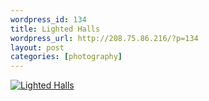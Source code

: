 ```yaml
--- 
wordpress_id: 134
title: Lighted Halls
wordpress_url: http://208.75.86.216/?p=134
layout: post
categories: [photography]
---
```

<div class="flickr-frame"><a href="http://www.flickr.com/photos/downtree/397262666/" title="Lighted Halls 1"><img src="http://farm1.static.flickr.com/179/397262666_04acec953a.jpg" class="flickr-photo" alt="Lighted Halls" /></a>
</div>


